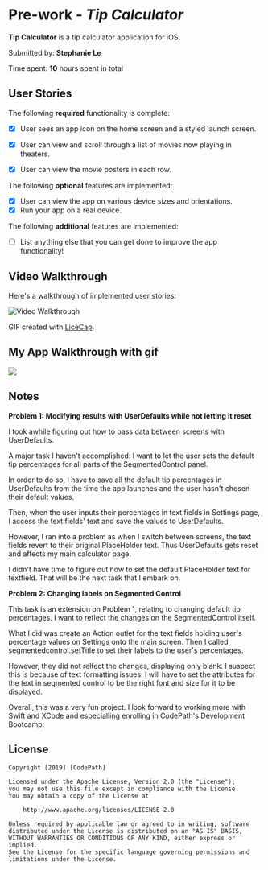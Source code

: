 # Pre-work - *Tip Calculator*

**Tip Calculator** is a tip calculator application for iOS.

Submitted by: **Stephanie Le**

Time spent: **10** hours spent in total

## User Stories

The following **required** functionality is complete:

* [x] User sees an app icon on the home screen and a styled launch screen.
* [x] User can view and scroll through a list of movies now playing in theaters.
* [x] User can view the movie posters in each row.



The following **optional** features are implemented:
* [x] User can view the app on various device sizes and orientations.
* [x] Run your app on a real device.

The following **additional** features are implemented:

- [ ] List anything else that you can get done to improve the app functionality!

## Video Walkthrough 

Here's a walkthrough of implemented user stories:

<img src='http://i.imgur.com/link/to/your/gif/file.gif' title='Video Walkthrough' width='' alt='Video Walkthrough' />

GIF created with [LiceCap](http://www.cockos.com/licecap/).

## My App Walkthrough with gif

<img src='http://g.recordit.co/S1W6BfqKBJ.gif' />


## Notes

**Problem 1: Modifying results with UserDefaults while not letting it reset**

I took awhile figuring out how to pass data between screens with UserDefaults.

A major task I haven't accomplished: I want to let the user sets the 
default tip percentages for all parts of the SegmentedControl panel. 

In order to do so, I have to save all the default tip percentages in UserDefaults from the time the app launches
and the user hasn't chosen their default values.

Then, when the user inputs their percentages in text fields in Settings page, I access the text fields' text
and save the values to UserDefaults.

However, I ran into a problem as when I switch between screens, the text fields revert to their original
PlaceHolder text. Thus UserDefaults gets reset and affects my main calculator page.

I didn't have time to figure out how to set the default PlaceHolder text for textfield. That will be the next task that I embark on.

**Problem 2: Changing labels on Segmented Control**

This task is an extension on Problem 1, relating to changing default tip percentages. 
I want to reflect the changes on the SegmentedControl itself. 

What I did was create an Action outlet for the text fields holding user's percentage values on Settings onto the main screen.
Then I called segmentedcontrol.setTitle to set their labels to the user's percentages.

However, they did not relfect the changes, displaying only blank. I suspect this is because of text formatting issues. 
I will have to set the attributes for the text in segmented control to be the right font and size for it to be displayed.


Overall, this was a very fun project. I look forward to working more with Swift and XCode and especialling enrolling in CodePath's Development Bootcamp.









## License

    Copyright [2019] [CodePath]

    Licensed under the Apache License, Version 2.0 (the "License");
    you may not use this file except in compliance with the License.
    You may obtain a copy of the License at

        http://www.apache.org/licenses/LICENSE-2.0

    Unless required by applicable law or agreed to in writing, software
    distributed under the License is distributed on an "AS IS" BASIS,
    WITHOUT WARRANTIES OR CONDITIONS OF ANY KIND, either express or implied.
    See the License for the specific language governing permissions and
    limitations under the License.
